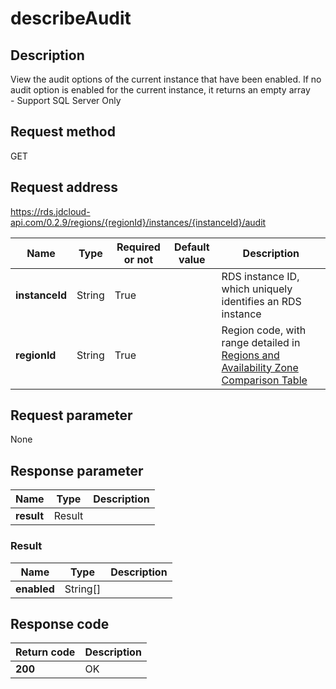 # describeAudit


## Description
View the audit options of the current instance that have been enabled. If no audit option is enabled for the current instance, it returns an empty array<br>- Support SQL Server Only

## Request method
GET

## Request address
https://rds.jdcloud-api.com/0.2.9/regions/{regionId}/instances/{instanceId}/audit

|Name|Type|Required or not|Default value|Description|
|---|---|---|---|---|
|**instanceId**|String|True| |RDS instance ID, which uniquely identifies an RDS instance|
|**regionId**|String|True| |Region code, with range detailed in [Regions and Availability Zone Comparison Table](../Enum-Definitions/Regions-AZ.md)|

## Request parameter
None


## Response parameter
|Name|Type|Description|
|---|---|---|
|**result**|Result| |


### Result
|Name|Type|Description|
|---|---|---|
|**enabled**|String[]| |

## Response code
|Return code|Description|
|---|---|
|**200**|OK|
